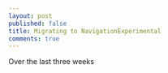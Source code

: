 ```yaml
---
layout: post
published: false
title: Migrating to NavigationExperimental
comments: true
---
```


Over the last three weeks
